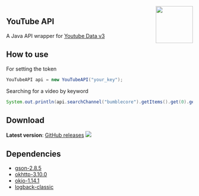 <img align="right" src="https://developers.google.com/site-assets/logo-youtube.svg" height="100" width="100">

## YouTube API
A Java API wrapper for [Youtube Data v3](https://developers.google.com/youtube/v3/)

## How to use
For setting the token
```Java
YouTubeAPI api = new YouTubeAPI("your_key");
```
Searching for a video by keyword
```Java
System.out.println(api.searchChannel("bumblecore").getItems().get(0).getInfo().description);
```

## Download
**Latest version**: [GitHub releases](https://github.com/Bumbleboss/youtube_api/releases) [![](https://jitpack.io/v/Bumbleboss/youtube_api.svg)](https://jitpack.io/#Bumbleboss/youtube_api)


## Dependencies
* [gson-2.8.5](https://github.com/google/gson)
* [okhttp-3.10.0](https://github.com/square/okhttp)
* [okio-1.14.1](https://github.com/square/okio/)
* [logback-classic](https://github.com/qos-ch/logback/tree/master/logback-classic)